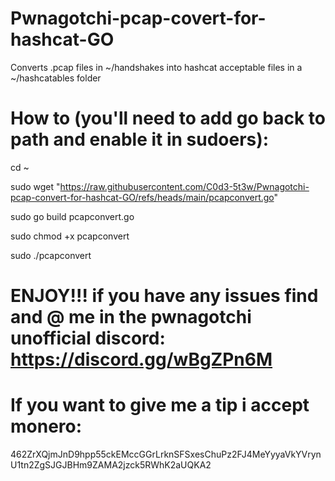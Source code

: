 # Pwnagotchi-pcap-covert-for-hashcat-GO

Converts .pcap files in ~/handshakes into hashcat acceptable files in a ~/hashcatables folder

# How to (you'll need to add go back to path and enable it in sudoers):

cd ~

sudo wget "https://raw.githubusercontent.com/C0d3-5t3w/Pwnagotchi-pcap-convert-for-hashcat-GO/refs/heads/main/pcapconvert.go"

sudo go build pcapconvert.go

sudo chmod +x pcapconvert

sudo ./pcapconvert

# ENJOY!!! if you have any issues find and @ me in the pwnagotchi unofficial discord: https://discord.gg/wBgZPn6M

# If you want to give me a tip i accept monero:

462ZrXQjmJnD9hpp55ckEMccGGrLrknSFSxesChuPz2FJ4MeYyyaVkYVrynU1tn2ZgSJGJBHm9ZAMA2jzck5RWhK2aUQKA2
